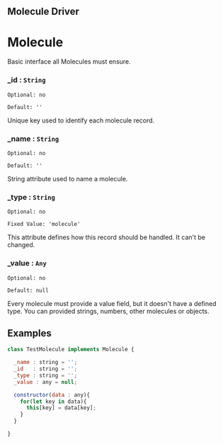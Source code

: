 ## Molecule Driver
# Molecule
Basic interface all Molecules must ensure.


### _id : `String`
`Optional: no`

`Default: ''`

Unique key used to identify each molecule record.


### _name : `String`
`Optional: no`

`Default: ''`

String attribute used to name a molecule.


### _type : `String`
`Optional: no`

`Fixed Value: 'molecule'`

This attribute defines how this record should be handled. It can't be changed.


### _value : `Any`
`Optional: no`

`Default: null`

Every molecule must provide a value field, but it doesn't have a defined type. You can provided strings, numbers, other molecules or objects.


## Examples

```javascript
class TestMolecule implements Molecule {

  _name : string = '';
  _id   : string = '';
  _type : string = '';
  _value : any = null;

  constructor(data : any){
    for(let key in data){
      this[key] = data[key];
    }
  }

}
```
